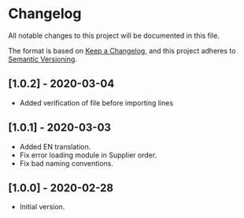 # Changelog
All notable changes to this project will be documented in this file.

The format is based on [Keep a Changelog](https://keepachangelog.com/en/1.0.0/),
and this project adheres to [Semantic Versioning](https://semver.org/spec/v2.0.0.html).


## [1.0.2] - 2020-03-04
- Added verification of file before importing lines

## [1.0.1] - 2020-03-03
- Added EN translation.
- Fix error loading module in Supplier order.
- Fix bad naming conventions.

## [1.0.0] - 2020-02-28
- Initial version.